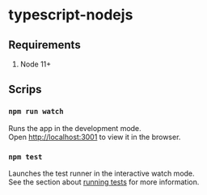 # typescript-nodejs


## Requirements

1. Node 11+

## Scrips

### `npm run watch`

Runs the app in the development mode.<br>
Open [http://localhost:3001](http://localhost:3000) to view it in the browser.

### `npm test`

Launches the test runner in the interactive watch mode.<br>
See the section about [running tests](https://facebook.github.io/create-react-app/docs/running-tests) for more information.
